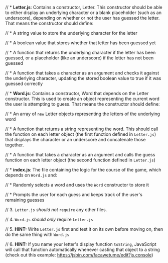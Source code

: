 
// * **Letter.js**: Contains a constructor, Letter. This constructor should be able to either display an underlying character or a blank placeholder (such as an underscore), depending on whether or not the user has guessed the letter. That means the constructor should define:

//   * A string value to store the underlying character for the letter

//   * A boolean value that stores whether that letter has been guessed yet

//   * A function that returns the underlying character if the letter has been guessed, or a placeholder (like an underscore) if the letter has not been guessed

//   * A function that takes a character as an argument and checks it against the underlying character, updating the stored boolean value to true if it was guessed correctly

// * **Word.js**: Contains a constructor, Word that depends on the Letter constructor. This is used to create an object representing the current word the user is attempting to guess. That means the constructor should define:

//   * An array of `new` Letter objects representing the letters of the underlying word

//   * A function that returns a string representing the word. This should call the function on each letter object (the first function defined in `Letter.js`) that displays the character or an underscore and concatenate those together.

//   * A function that takes a character as an argument and calls the guess function on each letter object (the second function defined in `Letter.js`)

// * **index.js**: The file containing the logic for the course of the game, which depends on `Word.js` and:

//   * Randomly selects a word and uses the `Word` constructor to store it

//   * Prompts the user for each guess and keeps track of the user's remaining guesses

// 3. `Letter.js` *should not* `require` any other files.

// 4. `Word.js` *should only* require `Letter.js`

// 5. **HINT:** Write `Letter.js` first and test it on its own before moving on, then do the same thing with `Word.js`

// 6. **HINT:** If you name your letter's display function `toString`, JavaScript will call that function automatically whenever casting that object to a string (check out this example: <https://jsbin.com/facawetume/edit?js,console>)
